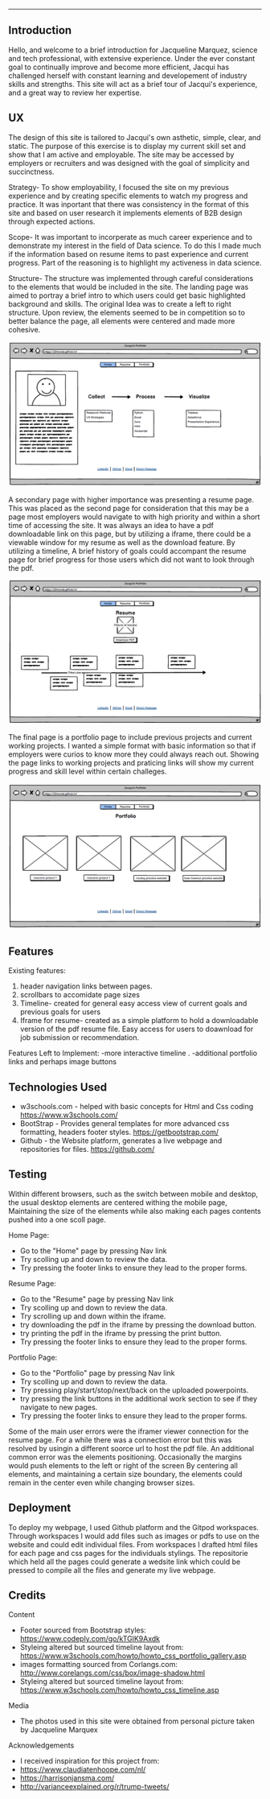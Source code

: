 -----------------------------------------------------------------
## Introduction

  Hello, and welcome to a brief introduction for Jacqueline Marquez, science and tech professional, with extensive experience. Under the ever constant goal to continually improve and become more efficient, Jacqui has challenged herself with constant learning and developement of industry skills and strengths.
  This site will act as a brief tour of Jacqui's experience, and a great way to review her expertise. 

UX
--------------------------

  The design of this site is tailored to Jacqui's own asthetic, simple, clear, and static. 
  The purpose of this exercise is to display my current skill set and show that I am active and employable.
  The site may be accessed by employers or recruiters and was designed with the goal of simplicity and succinctness.
  
  Strategy-
  To show employability, I focused the site on my previous experience and by creating specific elements to watch my progress and practice.
  It was inportant that there was consistency in the format of this site and based on user research it implements elements of B2B design through expected actions.
  
  Scope-
  It was important to incorperate as much career experience and to demonstrate my interest in the field of Data science.
  To do this I made much if the information based on resume items to past experience and current progress. Part of the reasoning is to highlight my activeness in data science.
  
  Structure-
  The structure was implemented through careful considerations to the elements that would be included in the site.
  The landing page was aimed to portray a brief intro to which users could get basic highlighted background and skills.
  The original Idea was to create a left to right structure. Upon review, the elements seemed to be in competition so to better balance the page,
  all elements were centered and made more cohesive.
  
  ![HomePage](wireframe/home.png)


A secondary page with higher importance was presenting a resume page. This was placed as the second page for consideration that this may be a page
most employers would navigate to with high priority and within a short time of accessing the site. It was always an idea to have a pdf downloadable
link on this page, but by utilizing a iframe, there could be a viewable window for my resume as well as the download feature. 
By utilizing a timeline, A brief history of goals could accompant the resume page for brief progress for those users which did not want to look through the pdf.

  ![ResumePage](wireframe/resume.png)
  
 The final page is a portfolio page to include previous projects and current working projects.
 I wanted a simple format with basic information so that if employers were curios to know more they could always reach out.
 Showing the page links to working projects and praticing links will show my current progress and skill level within certain challeges.
 
   ![ResumePage](wireframe/portfolio.png)
  
  
  
 Features
--------------------------
Existing features:
1. header navigation links between pages.
2. scrollbars to accomidate page sizes
3. Timeline- created for general easy access view of current goals and previous goals for users
4. Iframe for resume- created as a simple platform to hold a downloadable version of the pdf resume file.
Easy access for users to doawnload for job submission or recommendation.


Features Left to Implement:
-more interactive timeline .
-additional portfolio links and perhaps image buttons



Technologies Used
--------------------------
- w3schools.com - helped with basic concepts for Html and Css coding                                 https://www.w3schools.com/
- BootStrap - Provides general templates for more advanced css formatting, headers footer styles.    https://getbootstrap.com/
- Github - the Website platform, generates a live webpage and repositories for files.                https://github.com/


Testing
--------------------------
Within different browsers, such as the switch between mobile and desktop, the usual desktop elements are centered withing the mobile page,
Maintaining the size of the elements while also making each pages contents pushed into a one scoll page.

Home Page:
- Go to the "Home" page by pressing Nav link
- Try scolling up and down to review the data.
- Try pressing the footer links to ensure they lead to the proper forms.

Resume Page:
- Go to the "Resume" page by pressing Nav link
- Try scolling up and down to review the data.
- Try scrolling up and down within the iframe.
- try downloading the pdf in the iframe by pressing the download button.
- try printing the pdf in the iframe by pressing the print button.
- Try pressing the footer links to ensure they lead to the proper forms.

Portfolio Page:
- Go to the "Portfolio" page by pressing Nav link
- Try scolling up and down to review the data.
- Try pressing play/start/stop/next/back on the uploaded powerpoints.
- try pressing the link buttons in the additional work section to see if they navigate to new pages.
- Try pressing the footer links to ensure they lead to the proper forms.

Some of the main user errors were the iframer viewer connection for the resume page.
For a while there was a connection error but this was resolved by usingin a different soorce url to host the pdf file.
An additional common error was the elements positioning. Occasionally the margins would push elements to the left or right of the screen
By centering all elements, and maintaining a certain size boundary, the elements could remain in the center even while changing browser sizes.



Deployment
--------------------------

To deploy my webpage, I used Github platform and the Gitpod workspaces. Through workspaces I would add files such as images or pdfs to use on the website and could edit individual files. From workspaces I drafted html files for each page and css pages for the individuals stylings. The repositorie which held all the pages could generate a wedsite link which could be pressed to compile all the files and generate my live webpage.


Credits
--------------------------
Content
- Footer sourced from Bootstrap styles: https://www.codeply.com/go/kTGlK9Axdk
- Styleing altered but sourced timeline layout from: https://www.w3schools.com/howto/howto_css_portfolio_gallery.asp
- images formatting sourced from Corlangs.com: http://www.corelangs.com/css/box/image-shadow.html
- Styleing altered but sourced timeline layout from: https://www.w3schools.com/howto/howto_css_timeline.asp

Media
- The photos used in this site were obtained from personal picture taken by Jacqueline Marquex

Acknowledgements
- I received inspiration for this project from:
- https://www.claudiatenhoope.com/nl/
- https://harrisonjansma.com/
- http://varianceexplained.org/r/trump-tweets/

  
